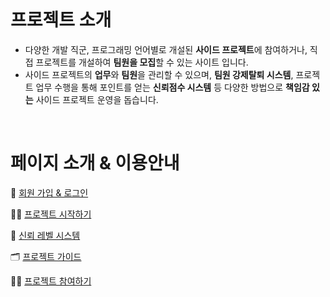 
<br/>


# 프로젝트 소개 
- 다양한 개발 직군, 프로그래밍 언어별로 개설된 **사이드 프로젝트**에 참여하거나, 직접 프로젝트를 개설하여 **팀원을 모집**할 수 있는 사이트 입니다.
- 사이드 프로젝트의 **업무**와 **팀원**을 관리할 수 있으며, **팀원 강제탈퇴 시스템**, 프로젝트 업무 수행을 통해 포인트를 얻는 **신뢰점수 시스템** 등 다양한 방법으로
  **책임감 있는** 사이드 프로젝트 운영을 돕습니다. 

<br/>

# 페이지 소개 & 이용안내 

👋 [회원 가입 & 로그인](https://www.notion.so/103ddc74b864807791ced1f3461a9b1b?pvs=21)

👩‍💻 [프로젝트 시작하기](https://www.notion.so/103ddc74b8648090aee4e3a385cea5c2?pvs=21)

🔢 [신뢰 레벨 시스템](https://www.notion.so/104ddc74b86480b6ae0ee50670d21691?pvs=21)

🗂 [프로젝트 가이드](https://www.notion.so/104ddc74b86480a88adbc2e70fd54b18?pvs=21)

🙋‍♀️ [프로젝트 참여하기](https://www.notion.so/17b9f99de14d4bc2b54ed8057ae95faf?pvs=21)
